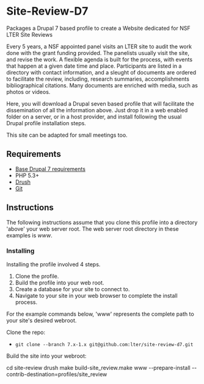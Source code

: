 Site-Review-D7
==============

Packages a Drupal 7 based profile to create a Website dedicated for NSF LTER Site Reviews 

Every 5 years, a NSF appointed panel visits an LTER site to audit the work done with the
grant funding provided. The panelists usually visit the site, and revise the work. A
flexible agenda is built for the process, with events that happen at a given date time and
place. Participants are listed in a directory with contact information, and a sleught of 
documents are ordered to facilitate the review, including, research summaries, accomplishments
bibliographical citations.  Many documents are enriched with media, such as photos or videos.

Here, you will download a Drupal seven based profile that will facilitate the dissemination
of all the information above. Just drop it in a web enabled folder on a server, or in a host
provider, and install following the usual Drupal profile installation steps.

This site can be adapted for small meetings too.

## Requirements ##

* [Base Drupal 7 requirements](http://drupal.org/requirements)
* PHP 5.3+
* [Drush](http://drush.ws/)
* [Git](http://git-scm.com/)

## Instructions ##

The following instructions assume that you clone this profile into a directory
'above' your web server root. The web server root directory in these examples
is _www_.

### Installing ###

Installing the profile involved 4 steps.

1.  Clone the profile.
2.  Build the profile into your web root.
3.  Create a database for your site to connect to.
4.  Navigate to your site in your web browser to complete the install process.

For the example commands below, 'www' represents the complete path to your site's desired webroot.

Clone the repo:

* `git clone --branch 7.x-1.x git@github.com:lter/site-review-d7.git`

Build the site into your webroot:

cd site-review
drush make build-site_review.make www --prepare-install --contrib-destination=profiles/site_review
